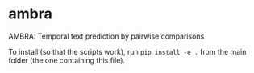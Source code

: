 ambra
=====

AMBRA: Temporal text prediction by pairwise comparisons


To install (so that the scripts work), run `pip install -e .` from the main
folder (the one containing this file).

